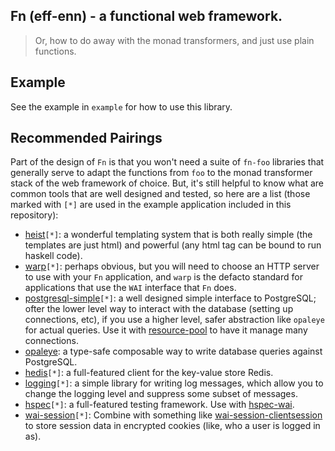 ## Fn (eff-enn) - a functional web framework.

> Or, how to do away with the monad transformers, and just use plain
> functions.

## Example

See the example in `example` for how to use this library.

## Recommended Pairings

Part of the design of `Fn` is that you won't need a suite of `fn-foo`
libraries that generally serve to adapt the functions from `foo` to
the monad transformer stack of the web framework of choice. But, it's
still helpful to know what are common tools that are well designed and
tested, so here are a list (those marked with `[*]` are used in the
example application included in this repository):

- [heist](http://hackage.haskell.org/package/heist)`[*]`: a wonderful
  templating system that is both really simple (the templates are just
  html) and powerful (any html tag can be bound to run haskell code).
- [warp](http://hackage.haskell.org/package/warp)`[*]`: perhaps obvious,
  but you will need to choose an HTTP server to use with your `Fn`
  application, and `warp` is the defacto standard for applications that
  use the `WAI` interface that `Fn` does.
- [postgresql-simple](https://hackage.haskell.org/package/postgresql-simple)`[*]`:
  a well designed simple interface to PostgreSQL; ofter the lower
  level way to interact with the database (setting up connections,
  etc), if you use a higher level, safer abstraction like `opaleye`
  for actual queries. Use it with
  [resource-pool](https://hackage.haskell.org/package/resource-pool)
  to have it manage many connections.
- [opaleye](https://hackage.haskell.org/package/opaleye): a type-safe
  composable way to write database queries against PostgreSQL.
- [hedis](https://hackage.haskell.org/package/hedis)`[*]`: a full-featured
  client for the key-value store Redis.
- [logging](https://hackage.haskell.org/package/logging)`[*]`: a simple
  library for writing log messages, which allow you to change the
  logging level and suppress some subset of messages.
- [hspec](https://hackage.haskell.org/package/hspec)`[*]`: a full-featured
  testing framework. Use with
  [hspec-wai](https://hackage.haskell.org/package/hspec-wai).
- [wai-session](https://hackage.haskell.org/package/wai-session)`[*]`:
  Combine with something like
  [wai-session-clientsession](https://hackage.haskell.org/package/wai-session-clientsession)
  to store session data in encrypted cookies (like, who a user is
  logged in as).
